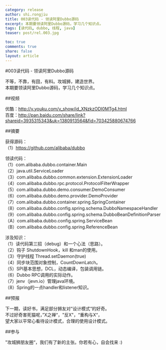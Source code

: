 ```yaml
---
category: release
author: shi.rongjiu
title: 003读代码 - 领读阿里Dubbo源码
excerpt: 本期要领读阿里Dubbo源码，学习几个知识点。
tags: [读代码, dubbo, 线程, java]
teaser: post/rel.003.jpg

toc: true
comments: true
share: false
layout: article
---
```


#003读代码 - 领读阿里Dubbo源码

不等，不靠，有囧，有料。攻城狮，建造世界。  
本期要领读阿里Dubbo源码，学习几个知识点。  

##视频

优酷：http://v.youku.com/v_show/id_XNzkzODI0MTg4.html  
百度：http://pan.baidu.com/share/link?shareid=3935315343&uk=1380913564&fid=703425880674766

##摘要

获得源码：  
（1）https://github.com/alibaba/dubbo  

领读代码：  
（1）com.alibaba.dubbo.container.Main  
（2）java.util.ServiceLoader  
（3）com.alibaba.dubbo.common.extension.ExtensionLoader  
（4）com.alibaba.dubbo.rpc.protocol.ProtocolFilterWrapper  
（5）com.alibaba.dubbo.demo.consumer.DemoConsumer  
（6）com.alibaba.dubbo.demo.provider.DemoProvider  
（7）com.alibaba.dubbo.container.spring.SpringContainer  
（8）com.alibaba.dubbo.config.spring.schema.DubboNamespaceHandler  
（9）com.alibaba.dubbo.config.spring.schema.DubboBeanDefinitionParser  
（A）com.alibaba.dubbo.config.spring.ServiceBean  
（B）com.alibaba.dubbo.config.spring.ReferenceBean  

涉及知识：  
（1）读代码第三招（debug）和一个心法（思路）。  
（2）钩子 ShutdownHook，kill 和man的使用。  
（3）守护线程 Thread.setDaemon(true)  
（4）同步块范围对象控制，CountDownLatch。  
（5）SPI基本思想，DCL，动态编译，包装调用链。  
（6）Dubbo RPC调用的实际动作。  
（7）jenv（jevn.io）管理java环境。  
（8）Spring的一点handler和listener知识。  

##预报

下一期，读好书，满足部分狮友对“设计模式“的好奇。  
不过好奇害死猫呢，”X之禅“，"反X"，“重构与X“，  
望大家以平常心看待设计模式，合理的使用设计模式。

##参与

"攻城狮朋友圈“，我们有了新的主张。你若有心，自会找来 :)  
